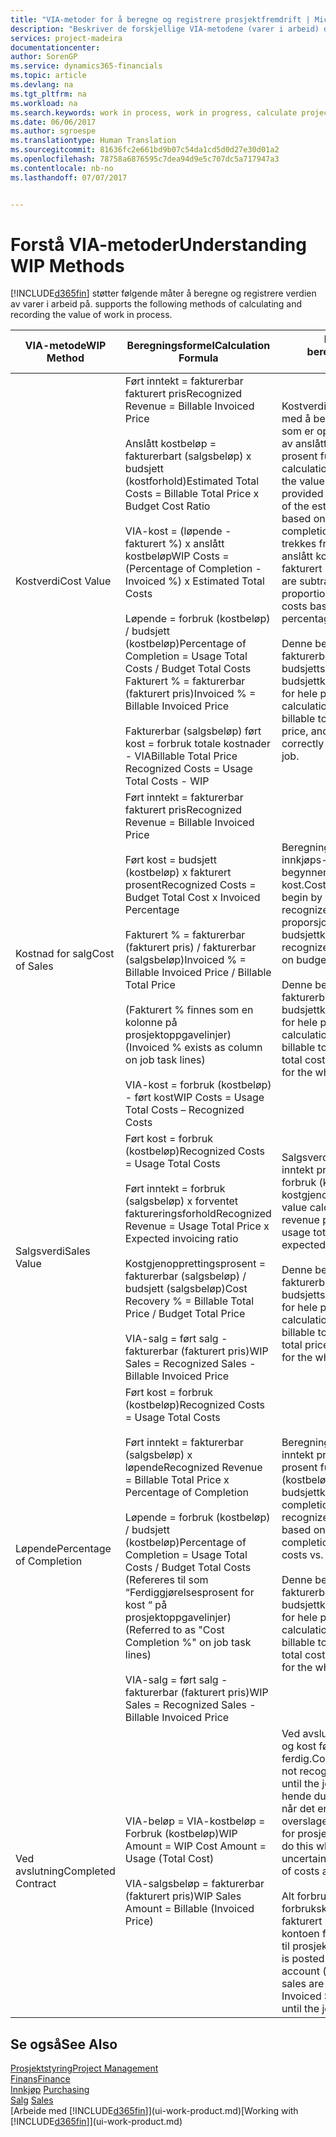 ```yaml
---
title: "VIA-metoder for å beregne og registrere prosjektfremdrift | Microsoft-dokumentasjon"
description: "Beskriver de forskjellige VIA-metodene (varer i arbeid) du kan bruke til å bokføre, overvåke og beregne økonomiske opplysninger for prosjekter som pågår."
services: project-madeira
documentationcenter: 
author: SorenGP
ms.service: dynamics365-financials
ms.topic: article
ms.devlang: na
ms.tgt_pltfrm: na
ms.workload: na
ms.search.keywords: work in process, work in progress, calculate project WIP
ms.date: 06/06/2017
ms.author: sgroespe
ms.translationtype: Human Translation
ms.sourcegitcommit: 81636fc2e661bd9b07c54da1cd5d0d27e30d01a2
ms.openlocfilehash: 78758a6876595c7dea94d9e5c707dc5a717947a3
ms.contentlocale: nb-no
ms.lasthandoff: 07/07/2017


---
```

# <a name="understanding-wip-methods"></a><span data-ttu-id="d9d5c-103">Forstå VIA-metoder</span><span class="sxs-lookup"><span data-stu-id="d9d5c-103">Understanding WIP Methods</span></span>
[!INCLUDE[d365fin](includes/d365fin_md.md)]<span data-ttu-id="d9d5c-104"> støtter følgende måter å beregne og registrere verdien av varer i arbeid på.</span><span class="sxs-lookup"><span data-stu-id="d9d5c-104"> supports the following methods of calculating and recording the value of work in process.</span></span>

| <span data-ttu-id="d9d5c-105">VIA-metode</span><span class="sxs-lookup"><span data-stu-id="d9d5c-105">WIP Method</span></span> | <span data-ttu-id="d9d5c-106">Beregningsformel</span><span class="sxs-lookup"><span data-stu-id="d9d5c-106">Calculation Formula</span></span> | <span data-ttu-id="d9d5c-107">Beskrivelse av beregning</span><span class="sxs-lookup"><span data-stu-id="d9d5c-107">Calculation Description</span></span> |
| --- | --- | --- |
| <span data-ttu-id="d9d5c-108">Kostverdi</span><span class="sxs-lookup"><span data-stu-id="d9d5c-108">Cost Value</span></span> |<span data-ttu-id="d9d5c-109">Ført inntekt = fakturerbar fakturert pris</span><span class="sxs-lookup"><span data-stu-id="d9d5c-109">Recognized Revenue = Billable Invoiced Price</span></span><br /><br /> <span data-ttu-id="d9d5c-110">Anslått kostbeløp = fakturerbart (salgsbeløp) x budsjett (kostforhold)</span><span class="sxs-lookup"><span data-stu-id="d9d5c-110">Estimated Total Costs = Billable Total Price x Budget Cost Ratio</span></span><br /><br /> <span data-ttu-id="d9d5c-111">VIA-kost = \(løpende - fakturert %\) x anslått kostbeløp</span><span class="sxs-lookup"><span data-stu-id="d9d5c-111">WIP Costs = \(Percentage of Completion - Invoiced %\) x Estimated Total Costs</span></span><br /><br /> <span data-ttu-id="d9d5c-112">Løpende = forbruk (kostbeløp) / budsjett (kostbeløp)</span><span class="sxs-lookup"><span data-stu-id="d9d5c-112">Percentage of Completion = Usage Total Costs / Budget Total Costs</span></span><br /> <span data-ttu-id="d9d5c-113">Fakturert % = fakturerbar (fakturert pris)</span><span class="sxs-lookup"><span data-stu-id="d9d5c-113">Invoiced % = Billable Invoiced Price</span></span><br /><br /> <span data-ttu-id="d9d5c-114">Fakturerbar (salgsbeløp) ført kost = forbruk totale kostnader - VIA</span><span class="sxs-lookup"><span data-stu-id="d9d5c-114">Billable Total Price Recognized Costs = Usage Total Costs - WIP</span></span> |<span data-ttu-id="d9d5c-115">Kostverdiberegninger starter med å beregne verdien av det som er oppgitt, ved å ta en andel av anslått kostbeløp basert på prosent fullført.</span><span class="sxs-lookup"><span data-stu-id="d9d5c-115">Cost value calculations start by calculating the value of what has been provided by taking a proportion of the estimated total costs based on percentage of completion.</span></span> <span data-ttu-id="d9d5c-116">Fakturert kost trekkes fra ved å ta en andel av anslått kostbeløp basert på fakturert prosent.</span><span class="sxs-lookup"><span data-stu-id="d9d5c-116">Invoiced costs are subtracted by taking a proportion of the estimated total costs based on the invoiced percentage.</span></span><br /><br /> <span data-ttu-id="d9d5c-117">Denne beregningen krever at det fakturerbare salgsbeløpet, budsjettsalgsbeløpet og budsjettkostbeløpet angis riktig for hele prosjektet.</span><span class="sxs-lookup"><span data-stu-id="d9d5c-117">This calculation requires that the billable total price, budget total price, and budget total costs be correctly entered for the whole job.</span></span> |
| <span data-ttu-id="d9d5c-118">Kostnad for salg</span><span class="sxs-lookup"><span data-stu-id="d9d5c-118">Cost of Sales</span></span> |<span data-ttu-id="d9d5c-119">Ført inntekt = fakturerbar fakturert pris</span><span class="sxs-lookup"><span data-stu-id="d9d5c-119">Recognized Revenue = Billable Invoiced Price</span></span><br /><br /> <span data-ttu-id="d9d5c-120">Ført kost = budsjett (kostbeløp) x fakturert prosent</span><span class="sxs-lookup"><span data-stu-id="d9d5c-120">Recognized Costs = Budget Total Cost x Invoiced Percentage</span></span><br /><br /> <span data-ttu-id="d9d5c-121">Fakturert % = fakturerbar (fakturert pris) / fakturerbar (salgsbeløp)</span><span class="sxs-lookup"><span data-stu-id="d9d5c-121">Invoiced % = Billable Invoiced Price / Billable Total Price</span></span><br /><br /> <span data-ttu-id="d9d5c-122">\(Fakturert % finnes som en kolonne på prosjektoppgavelinjer\)</span><span class="sxs-lookup"><span data-stu-id="d9d5c-122">\(Invoiced % exists as column on job task lines\)</span></span><br /><br /> <span data-ttu-id="d9d5c-123">VIA-kost = forbruk (kostbeløp) - ført kost</span><span class="sxs-lookup"><span data-stu-id="d9d5c-123">WIP Costs = Usage Total Costs – Recognized Costs</span></span> |<span data-ttu-id="d9d5c-124">Beregning av solgte varers innkjøps- eller produksjonspris begynner ved å beregne ført kost.</span><span class="sxs-lookup"><span data-stu-id="d9d5c-124">Cost of sales calculations begin by calculating the recognized costs.</span></span> <span data-ttu-id="d9d5c-125">Kost føres proporsjonalt basert på budsjettkostbeløp.</span><span class="sxs-lookup"><span data-stu-id="d9d5c-125">Costs are recognized proportionally based on budget total costs.</span></span><br /><br /> <span data-ttu-id="d9d5c-126">Denne beregningen krever at det fakturerbare salgsbeløpet og budsjettkostbeløpet angis riktig for hele prosjektet.</span><span class="sxs-lookup"><span data-stu-id="d9d5c-126">This calculation requires that the billable total price and budget total costs be correctly entered for the whole job.</span></span> |
| <span data-ttu-id="d9d5c-127">Salgsverdi</span><span class="sxs-lookup"><span data-stu-id="d9d5c-127">Sales Value</span></span> |<span data-ttu-id="d9d5c-128">Ført kost = forbruk (kostbeløp)</span><span class="sxs-lookup"><span data-stu-id="d9d5c-128">Recognized Costs = Usage Total Costs</span></span><br /><br /> <span data-ttu-id="d9d5c-129">Ført inntekt = forbruk (salgsbeløp) x forventet faktureringsforhold</span><span class="sxs-lookup"><span data-stu-id="d9d5c-129">Recognized Revenue = Usage Total Price x Expected invoicing ratio</span></span><br /><br /> <span data-ttu-id="d9d5c-130">Kostgjenopprettingsprosent = fakturerbar (salgsbeløp) / budsjett (salgsbeløp)</span><span class="sxs-lookup"><span data-stu-id="d9d5c-130">Cost Recovery % = Billable Total Price / Budget Total Price</span></span><br /><br /> <span data-ttu-id="d9d5c-131">VIA-salg = ført salg - fakturerbar (fakturert pris)</span><span class="sxs-lookup"><span data-stu-id="d9d5c-131">WIP Sales = Recognized Sales - Billable Invoiced Price</span></span> |<span data-ttu-id="d9d5c-132">Salgsverdiberegninger fører inntekt proporsjonalt basert på forbruk (kostbeløp) og forventet kostgjenopprettingsforhold.</span><span class="sxs-lookup"><span data-stu-id="d9d5c-132">Sales value calculations recognize revenue proportionally based on usage total costs and the expected cost recovery ratio.</span></span><br /><br /> <span data-ttu-id="d9d5c-133">Denne beregningen krever at det fakturerbare salgsbeløpet og budsjettsalgsbeløpet angis riktig for hele prosjektet.</span><span class="sxs-lookup"><span data-stu-id="d9d5c-133">This calculation requires that the billable total price and budget total price be correctly entered for the whole job.</span></span> |
| <span data-ttu-id="d9d5c-134">Løpende</span><span class="sxs-lookup"><span data-stu-id="d9d5c-134">Percentage of Completion</span></span> |<span data-ttu-id="d9d5c-135">Ført kost = forbruk (kostbeløp)</span><span class="sxs-lookup"><span data-stu-id="d9d5c-135">Recognized Costs = Usage Total Costs</span></span><br /><br /> <span data-ttu-id="d9d5c-136">Ført inntekt = fakturerbar (salgsbeløp) x løpende</span><span class="sxs-lookup"><span data-stu-id="d9d5c-136">Recognized Revenue = Billable Total Price x Percentage of Completion</span></span><br /><br /> <span data-ttu-id="d9d5c-137">Løpende = forbruk (kostbeløp) / budsjett (kostbeløp)</span><span class="sxs-lookup"><span data-stu-id="d9d5c-137">Percentage of Completion = Usage Total Costs / Budget Total Costs</span></span><br /> <span data-ttu-id="d9d5c-138">\(Refereres til som “Ferdiggjørelsesprosent for kost “ på prosjektoppgavelinjer\)</span><span class="sxs-lookup"><span data-stu-id="d9d5c-138">\(Referred to as "Cost Completion %" on job task lines\)</span></span><br /><br /> <span data-ttu-id="d9d5c-139">VIA-salg = ført salg - fakturerbar (fakturert pris)</span><span class="sxs-lookup"><span data-stu-id="d9d5c-139">WIP Sales = Recognized Sales - Billable Invoiced Price</span></span> |<span data-ttu-id="d9d5c-140">Beregninger av Løpende fører inntekt proporsjonalt basert på prosent fullført, det vil si forbruk (kostbeløp) i forhold til budsjettkost.</span><span class="sxs-lookup"><span data-stu-id="d9d5c-140">Percentage of completion calculations recognize revenue proportionally based on the percentage of completion, that is, usage total costs vs. budget costs.</span></span><br /><br /> <span data-ttu-id="d9d5c-141">Denne beregningen krever at det fakturerbare salgsbeløpet og budsjettkostbeløpet angis riktig for hele prosjektet.</span><span class="sxs-lookup"><span data-stu-id="d9d5c-141">This calculation requires that the billable total price and budget total costs be correctly entered for the whole job.</span></span> |
| <span data-ttu-id="d9d5c-142">Ved avslutning</span><span class="sxs-lookup"><span data-stu-id="d9d5c-142">Completed Contract</span></span> |<span data-ttu-id="d9d5c-143">VIA-beløp = VIA-kostbeløp = Forbruk \(kostbeløp\)</span><span class="sxs-lookup"><span data-stu-id="d9d5c-143">WIP Amount = WIP Cost Amount = Usage \(Total Cost\)</span></span><br /><br /> <span data-ttu-id="d9d5c-144">VIA-salgsbeløp = fakturerbar \(fakturert pris\)</span><span class="sxs-lookup"><span data-stu-id="d9d5c-144">WIP Sales Amount = Billable \(Invoiced Price\)</span></span> |<span data-ttu-id="d9d5c-145">Ved avslutning fører ikke inntekt og kost før prosjektet er ferdig.</span><span class="sxs-lookup"><span data-stu-id="d9d5c-145">Completed contract does not recognize revenue and costs until the job is complete.</span></span> <span data-ttu-id="d9d5c-146">Det kan hende du ønsker å gjøre dette når det er stor usikkerhet rundt overslagene for kost og inntekt for prosjektet.</span><span class="sxs-lookup"><span data-stu-id="d9d5c-146">You may want to do this when there is high uncertainty around the estimates of costs and revenue for the job.</span></span><br /><br /> <span data-ttu-id="d9d5c-147">Alt forbruk bokføres i VIA-forbrukskontoen \(aktiva\), og alt fakturert salg bokføres i VIA-kontoen for fakturert salg \(gjeld\) til prosjektet er ferdig.</span><span class="sxs-lookup"><span data-stu-id="d9d5c-147">All usage is posted to the WIP Costs account \(asset\) and all invoiced sales are posted to the WIP Invoiced Sales account \(liability\) until the job is complete.</span></span> |

## <a name="see-also"></a><span data-ttu-id="d9d5c-148">Se også</span><span class="sxs-lookup"><span data-stu-id="d9d5c-148">See Also</span></span>
[<span data-ttu-id="d9d5c-149">Prosjektstyring</span><span class="sxs-lookup"><span data-stu-id="d9d5c-149">Project Management</span></span>](projects-manage-projects.md)  
[<span data-ttu-id="d9d5c-150">Finans</span><span class="sxs-lookup"><span data-stu-id="d9d5c-150">Finance</span></span>](finance.md)  
<span data-ttu-id="d9d5c-151">[Innkjøp](purchasing-manage-purchasing.md)       </span><span class="sxs-lookup"><span data-stu-id="d9d5c-151">[Purchasing](purchasing-manage-purchasing.md)       </span></span>  
<span data-ttu-id="d9d5c-152">[Salg](sales-manage-sales.md)    </span><span class="sxs-lookup"><span data-stu-id="d9d5c-152">[Sales](sales-manage-sales.md)    </span></span>  
<span data-ttu-id="d9d5c-153">[Arbeide med [!INCLUDE[d365fin](includes/d365fin_md.md)]](ui-work-product.md)</span><span class="sxs-lookup"><span data-stu-id="d9d5c-153">[Working with [!INCLUDE[d365fin](includes/d365fin_md.md)]](ui-work-product.md)</span></span>  

